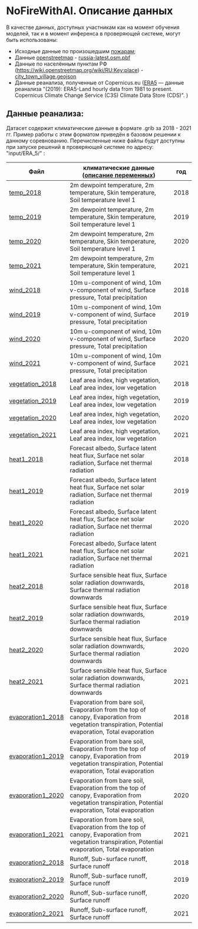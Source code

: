 NoFireWithAI. Описание данных
=================================

В качестве данных, доступных участникам как на момент обучения моделей, так и в момент инференса в проверяющей системе, могут быть использованы: 

- Исходные данные по произошедшим [пожарам](link_to_train_raw);
- Данные [openstreetmap](https://www.openstreetmap.org)  - [russia-latest.osm.pbf](https://dsworks.s3pd01.sbercloud.ru/aij2021/NoFireWithAI/russia-latest.osm.pbf)
- Данные по населённым пунктам РФ (https://wiki.openstreetmap.org/wiki/RU:Key:place) - [city_town_village.geojson](https://dsworks.s3pd01.sbercloud.ru/aij2021/NoFireWithAI/city_town_village.geojson)
 - Данные реанализа, полученные от Copernicus.eu ([ERA5](https://cds.climate.copernicus.eu/cdsapp#!/dataset/reanalysis-era5-land)  — данные реанализа "(2019): ERA5-Land hourly data from 1981 to present. Copernicus Climate Change Service (C3S) Climate Data Store (CDS)". ) 



## Данные реанализа:

Датасет содержит климатические данные в формате .grib за 2018 - 2021 гг. Пример работы с этим форматом приведён в базовом решении к данному соревнованию.
Перечисленные ниже файлы будут доступны при запуске решений в проверяющей системе по адресу:  
"input/ERA_5/" :

| Файл | климатические данные ([описание переменных](https://cds.climate.copernicus.eu/cdsapp#!/dataset/reanalysis-era5-land)) | год |
|--|--|--|
| [temp_2018](https://dsworks.s3pd01.sbercloud.ru/aij2021/NoFireWithAI/temp_2018.grib) |2m dewpoint temperature, 2m temperature, Skin temperature, Soil temperature level 1| 2018|
| [temp_2019](https://dsworks.s3pd01.sbercloud.ru/aij2021/NoFireWithAI/temp_2019.grib) |2m dewpoint temperature, 2m temperature, Skin temperature, Soil temperature level 1| 2019|
| [temp_2020](https://dsworks.s3pd01.sbercloud.ru/aij2021/NoFireWithAI/temp_2020.grib) |2m dewpoint temperature, 2m temperature, Skin temperature, Soil temperature level 1| 2020|
| [temp_2021](https://dsworks.s3pd01.sbercloud.ru/aij2021/NoFireWithAI/temp_2021.grib) |2m dewpoint temperature, 2m temperature, Skin temperature, Soil temperature level 1| 2021|
| [wind_2018](https://dsworks.s3pd01.sbercloud.ru/aij2021/NoFireWithAI/wind_2018.grib) |10m u-component of wind, 10m v-component of wind, Surface pressure, Total precipitation| 2018|
| [wind_2019](https://dsworks.s3pd01.sbercloud.ru/aij2021/NoFireWithAI/wind_2019.grib) |10m u-component of wind, 10m v-component of wind, Surface pressure, Total precipitation| 2019|
| [wind_2020](https://dsworks.s3pd01.sbercloud.ru/aij2021/NoFireWithAI/wind_2020.grib) |10m u-component of wind, 10m v-component of wind, Surface pressure, Total precipitation| 2020|
| [wind_2021](https://dsworks.s3pd01.sbercloud.ru/aij2021/NoFireWithAI/wind_2021.grib) |10m u-component of wind, 10m v-component of wind, Surface pressure, Total precipitation| 2021|
| [vegetation_2018](https://dsworks.s3pd01.sbercloud.ru/aij2021/NoFireWithAI/vegetation_2018.grib) |Leaf area index, high vegetation, Leaf area index, low vegetation| 2018|
| [vegetation_2019](https://dsworks.s3pd01.sbercloud.ru/aij2021/NoFireWithAI/vegetation_2019.grib) |Leaf area index, high vegetation, Leaf area index, low vegetation| 2019|
| [vegetation_2020](https://dsworks.s3pd01.sbercloud.ru/aij2021/NoFireWithAI/vegetation_2020.grib) |Leaf area index, high vegetation, Leaf area index, low vegetation| 2020|
| [vegetation_2021](https://dsworks.s3pd01.sbercloud.ru/aij2021/NoFireWithAI/vegetation_2021.grib) |Leaf area index, high vegetation, Leaf area index, low vegetation| 2021|
| [heat1_2018](https://dsworks.s3pd01.sbercloud.ru/aij2021/NoFireWithAI/heat1_2018.grib) |Forecast albedo, Surface latent heat flux, Surface net solar radiation, Surface net thermal radiation| 2018|
| [heat1_2019](https://dsworks.s3pd01.sbercloud.ru/aij2021/NoFireWithAI/heat1_2019.grib) |Forecast albedo, Surface latent heat flux, Surface net solar radiation, Surface net thermal radiation| 2019|
| [heat1_2020](https://dsworks.s3pd01.sbercloud.ru/aij2021/NoFireWithAI/heat1_2020.grib) |Forecast albedo, Surface latent heat flux, Surface net solar radiation, Surface net thermal radiation| 2020|
| [heat1_2021](https://dsworks.s3pd01.sbercloud.ru/aij2021/NoFireWithAI/heat1_2021.grib) |Forecast albedo, Surface latent heat flux, Surface net solar radiation, Surface net thermal radiation| 2021|
| [heat2_2018](https://dsworks.s3pd01.sbercloud.ru/aij2021/NoFireWithAI/heat2_2018.grib) |Surface sensible heat flux, Surface solar radiation downwards, Surface thermal radiation downwards| 2018|
| [heat2_2019](https://dsworks.s3pd01.sbercloud.ru/aij2021/NoFireWithAI/heat2_2019.grib) |Surface sensible heat flux, Surface solar radiation downwards, Surface thermal radiation downwards| 2019|
| [heat2_2020](https://dsworks.s3pd01.sbercloud.ru/aij2021/NoFireWithAI/heat2_2020.grib) |Surface sensible heat flux, Surface solar radiation downwards, Surface thermal radiation downwards| 2020|
| [heat2_2021](https://dsworks.s3pd01.sbercloud.ru/aij2021/NoFireWithAI/heat2_2021.grib) |Surface sensible heat flux, Surface solar radiation downwards, Surface thermal radiation downwards| 2021|
| [evaporation1_2018](https://dsworks.s3pd01.sbercloud.ru/aij2021/NoFireWithAI/evaporation1_2018.grib) |Evaporation from bare soil, Evaporation from the top of canopy, Evaporation from vegetation transpiration, Potential evaporation, Total evaporation| 2018|
| [evaporation1_2019](https://dsworks.s3pd01.sbercloud.ru/aij2021/NoFireWithAI/evaporation1_2019.grib) |Evaporation from bare soil, Evaporation from the top of canopy, Evaporation from vegetation transpiration, Potential evaporation, Total evaporation| 2019|
| [evaporation1_2020](https://dsworks.s3pd01.sbercloud.ru/aij2021/NoFireWithAI/evaporation1_2020.grib) |Evaporation from bare soil, Evaporation from the top of canopy, Evaporation from vegetation transpiration, Potential evaporation, Total evaporation| 2020|
| [evaporation1_2021](https://dsworks.s3pd01.sbercloud.ru/aij2021/NoFireWithAI/evaporation1_2021.grib) |Evaporation from bare soil, Evaporation from the top of canopy, Evaporation from vegetation transpiration, Potential evaporation, Total evaporation| 2021|
| [evaporation2_2018](https://dsworks.s3pd01.sbercloud.ru/aij2021/NoFireWithAI/evaporation2_2018.grib) |Runoff, Sub-surface runoff, Surface runoff| 2018|
| [evaporation2_2019](https://dsworks.s3pd01.sbercloud.ru/aij2021/NoFireWithAI/evaporation2_2019.grib) |Runoff, Sub-surface runoff, Surface runoff| 2019|
| [evaporation2_2020](https://dsworks.s3pd01.sbercloud.ru/aij2021/NoFireWithAI/evaporation2_2020.grib) |Runoff, Sub-surface runoff, Surface runoff| 2020|
| [evaporation2_2021](https://dsworks.s3pd01.sbercloud.ru/aij2021/NoFireWithAI/evaporation2_2021.grib) |Runoff, Sub-surface runoff, Surface runoff| 2021|
